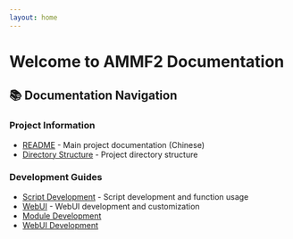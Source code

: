 ```yaml
---
layout: home
---
```


# Welcome to AMMF2 Documentation

## 📚 Documentation Navigation

### Project Information
- [README](README.md) - Main project documentation (Chinese)
- [Directory Structure](directory.md) - Project directory structure

### Development Guides
- [Script Development](script.md) - Script development and function usage
- [WebUI](webui.md) - WebUI development and customization
- [Module Development](module_development.md)
- [WebUI Development](webui-develop.md)